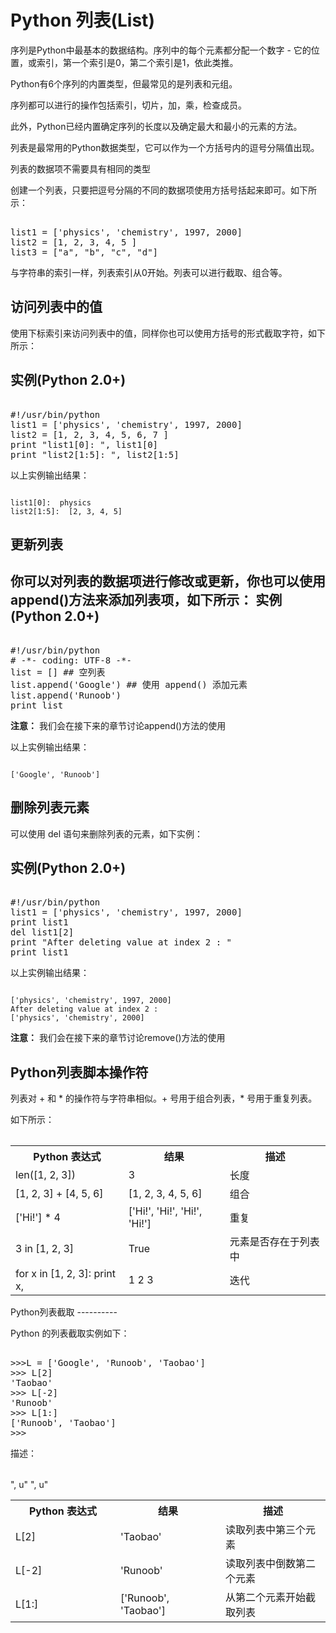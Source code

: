 Python 列表(List)
===============

 序列是Python中最基本的数据结构。序列中的每个元素都分配一个数字 - 它的位置，或索引，第一个索引是0，第二个索引是1，依此类推。

  Python有6个序列的内置类型，但最常见的是列表和元组。

 序列都可以进行的操作包括索引，切片，加，乘，检查成员。

 此外，Python已经内置确定序列的长度以及确定最大和最小的元素的方法。

 列表是最常用的Python数据类型，它可以作为一个方括号内的逗号分隔值出现。

 列表的数据项不需要具有相同的类型

 创建一个列表，只要把逗号分隔的不同的数据项使用方括号括起来即可。如下所示：

  <pre>

list1 = ['physics', 'chemistry', 1997, 2000]
list2 = [1, 2, 3, 4, 5 ]
list3 = ["a", "b", "c", "d"]
</pre>

  与字符串的索引一样，列表索引从0开始。列表可以进行截取、组合等。

  访问列表中的值
-------

 使用下标索引来访问列表中的值，同样你也可以使用方括号的形式截取字符，如下所示：

  实例(Python 2.0+)
---------------

 <pre>

#!/usr/bin/python
list1 = ['physics', 'chemistry', 1997, 2000]
list2 = [1, 2, 3, 4, 5, 6, 7 ]
print "list1[0]: ", list1[0]
print "list2[1:5]: ", list2[1:5]
</pre>

  以上实例输出结果：


```

list1[0]:  physics
list2[1:5]:  [2, 3, 4, 5]

```

  更新列表
----

 你可以对列表的数据项进行修改或更新，你也可以使用append()方法来添加列表项，如下所示：  实例(Python 2.0+)
---------------

 <pre>

#!/usr/bin/python
# -*- coding: UTF-8 -*-
list = [] ## 空列表
list.append('Google') ## 使用 append() 添加元素
list.append('Runoob')
print list
</pre>

  **注意：** 我们会在接下来的章节讨论append()方法的使用

 以上实例输出结果：


```

['Google', 'Runoob']

```

  删除列表元素
------

 可以使用 del 语句来删除列表的元素，如下实例：

  实例(Python 2.0+)
---------------

 <pre>

#!/usr/bin/python
list1 = ['physics', 'chemistry', 1997, 2000]
print list1
del list1[2]
print "After deleting value at index 2 : "
print list1
</pre>

  以上实例输出结果：


```

['physics', 'chemistry', 1997, 2000]
After deleting value at index 2 :
['physics', 'chemistry', 2000]

```

 **注意：** 我们会在接下来的章节讨论remove()方法的使用

  Python列表脚本操作符
-------------

 列表对 + 和 * 的操作符与字符串相似。+ 号用于组合列表，* 号用于重复列表。

 如下所示：


<table>


</table>

<table>
<tbody><tr>
<th>Python 表达式</th><th>结果 </th><th> 描述</th></tr>
<tr><td>len([1, 2, 3])</td><td>3</td><td>长度</td></tr>
<tr><td>[1, 2, 3] + [4, 5, 6]</td><td>[1, 2, 3, 4, 5, 6]</td><td>组合</td></tr>
<tr><td>['Hi!'] * 4</td><td>['Hi!', 'Hi!', 'Hi!', 'Hi!']</td><td>重复</td></tr>
<tr><td>3 in [1, 2, 3]</td><td>True</td><td>元素是否存在于列表中</td></tr>
<tr><td>for x in [1, 2, 3]: print x,</td><td>1 2 3</td><td>迭代</td></tr>
</tbody>
</table>
  Python列表截取
----------

 Python 的列表截取实例如下：

  <pre>

>>>L = ['Google', 'Runoob', 'Taobao']
>>> L[2]
'Taobao'
>>> L[-2]
'Runoob'
>>> L[1:]
['Runoob', 'Taobao']
>>>
</pre>

  描述：


<table>


</table>

<table>
<tbody><tr>
<th style="width:33%">Python 表达式</th><th style="width:33%">结果 </th><th style="width:33%"> 描述</th></tr>
<tr><td>L[2]</td><td>'Taobao'</td><td>读取列表中第三个元素</td></tr>
", u"<tr><td>L[-2]</td><td>'Runoob'</td><td>读取列表中倒数第二个元素</td></tr>
", u"<tr><td>L[1:]</td><td>['Runoob', 'Taobao']</td><td>从第二个元素开始截取列表</td></tr>
</tbody>
</table>
